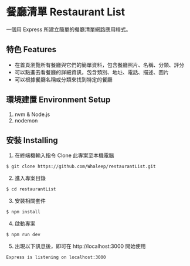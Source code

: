 # 餐廳清單 Restaurant List
一個用 Express 所建立簡單的餐廳清單網路應用程式。

## 特色 Features
- 在首頁瀏覽所有餐廳與它們的簡單資料，包含餐廳照片、名稱、分類、評分
- 可以點進去看餐廳的詳細資訊，包含類別、地址、電話、描述、圖片
- 可以根據餐廳名稱或分類來找到特定的餐廳

## 環境建置 Environment Setup

1. nvm & Node.js
2. nodemon

## 安裝 Installing

1. 在終端機輸入指令 Clone 此專案至本機電腦
```
$ git clone https://github.com/Whaleep/restaurantList.git
```
2. 進入專案目錄
```
$ cd restaurantList
```
3. 安裝相關套件
```
$ npm install
```
4. 啟動專案
```
$ npm run dev
```
5. 出現以下訊息後，即可在 http://localhost:3000 開始使用
```
Express is listening on localhost:3000
```

